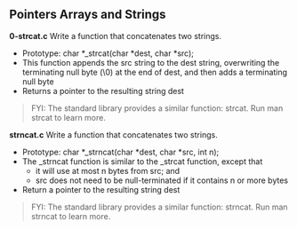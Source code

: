 ## Pointers Arrays and Strings 
**0-strcat.c** Write a function that concatenates two strings.
- Prototype: char *_strcat(char *dest, char *src);
- This function appends the src string to the dest string, overwriting the terminating null byte (\0) at the end of dest, and then adds a terminating null byte
- Returns a pointer to the resulting string dest
> FYI: The standard library provides a similar function: strcat. Run man strcat to learn more.

**strncat.c** Write a function that concatenates two strings.
- Prototype: char *_strncat(char *dest, char *src, int n);
- The _strncat function is similar to the _strcat function, except that
    - it will use at most n bytes from src; and
    - src does not need to be null-terminated if it contains n or more bytes
- Return a pointer to the resulting string dest
> FYI: The standard library provides a similar function: strncat. Run man strncat to learn more.